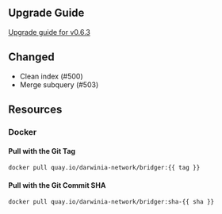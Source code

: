 

## Upgrade Guide

[Upgrade guide for v0.6.3](https://github.com/darwinia-network/bridger/issues/505)

## Changed

- Clean index (#500)
- Merge subquery (#503)

## Resources

### Docker

#### Pull with the Git Tag

```docker
docker pull quay.io/darwinia-network/bridger:{{ tag }}
```

#### Pull with the Git Commit SHA

```docker
docker pull quay.io/darwinia-network/bridger:sha-{{ sha }}
```
